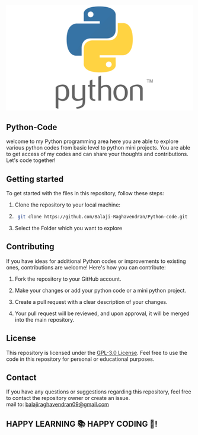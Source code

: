 ![LOGO](https://github.com/Balaji-Raghavendran/Python-code/blob/master/readme%20banner/Python-Symbol.png)



## Python-Code
welcome to my Python programming area here you are able to explore various python codes from basic level to python mini projects. You are able to get access of my codes and can share your thoughts and contributions. Let's code together!

## Getting started
To get started with the files in this repository, follow these steps:

1. Clone the repository to your local machine:
2. ```bash
    git clone https://github.com/Balaji-Raghavendran/Python-code.git
    ```
3. Select the Folder which you want to explore


## Contributing
If you have ideas for additional Python codes  or improvements to existing ones, contributions are welcome! Here's how you can contribute:

1. Fork the repository to your GitHub account.

2. Make your changes or add your python code or a mini python project.

3. Create a pull request with a clear description of your changes.

4. Your pull request will be reviewed, and upon approval, it will be merged into the main repository.

## License

This repository is licensed under the [GPL-3.0 License](LICENSE). Feel free to use the code in this repository for personal or educational purposes.

## Contact

If you have any questions or suggestions regarding this repository, feel free to contact the repository owner or create an issue.  
mail to: balajiraghavendran09@gmail.com

## HAPPY LEARNING 📚 HAPPY CODING 🐍! 
